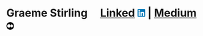 # Graeme Stirling &nbsp;&nbsp;&nbsp; <a href="https://www.linkedin.com/in/graemejstirling/" title="LinkedIn">Linked</a> <img alt=":LinkedIN" src="https://github.com/gjstirling/CV/blob/main/images/LinkedIn.svg.png" width="20"> | <a href="https://medium.com/@gjstirling" title="Medium">Medium</a> <img alt=":Medium" src="https://github.com/gjstirling/CV/blob/main/images/medium.png" width="20">

